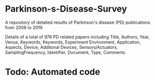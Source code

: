 # Parkinson-s-Disease-Survey
A repository of detailed results of Parkinson's disease (PD) publications from 2008 to 2019

Details of a total of 976 PD related papers including Title,	Authors,	Year,	Venue,	Keywords,	Keywords, Experiment Environment,	Application,	Aspects,	Device,	Additonal Devices, Sensors/Actuators,	SamplingFrequency,	Identifier,	Document, Type,	Comments

# Todo: Automated code
